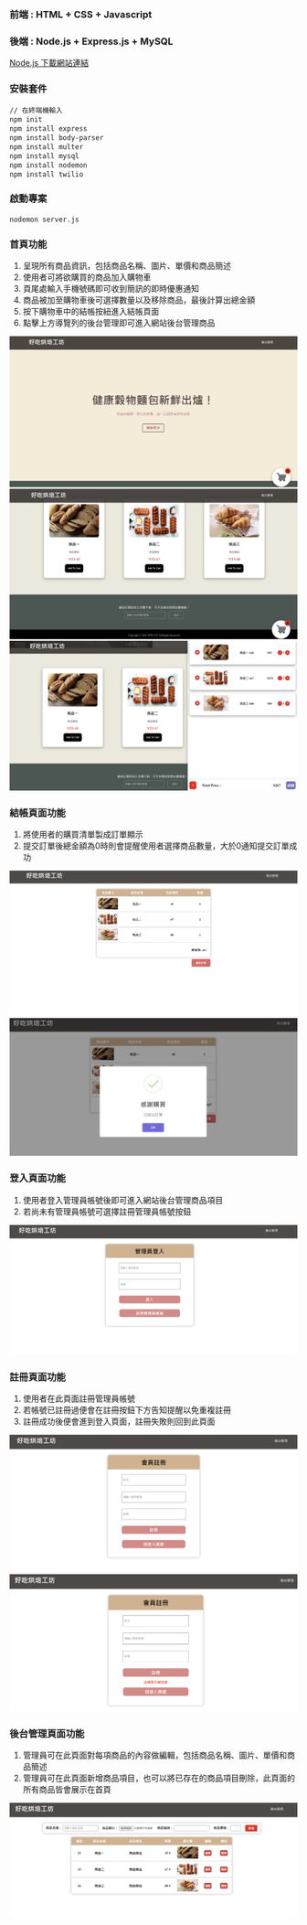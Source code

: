 ### 前端 : HTML + CSS + Javascript
### 後端 : Node.js + Express.js + MySQL

[Node.js 下載網站連結](https://nodejs.org/en/?source=post_page-----317beefdf182--------------------------------)

### 安裝套件
```
// 在終端機輸入
npm init
npm install express
npm install body-parser
npm install multer
npm install mysql
npm install nodemon
npm install twilio
```

### 啟動專案
```
nodemon server.js
```

### 首頁功能
1. 呈現所有商品資訊，包括商品名稱、圖片、單價和商品簡述
2. 使用者可將欲購買的商品加入購物車 
3. 頁尾處輸入手機號碼即可收到簡訊的即時優惠通知 
4. 商品被加至購物車後可選擇數量以及移除商品，最後計算出總金額
5. 按下購物車中的結帳按紐進入結帳頁面
6. 點擊上方導覽列的後台管理即可進入網站後台管理商品
<img src="./asset/HomePage.png"/>
<img src="./asset/HomePage_footer.png"/>
<img src="./asset/ShoppingCart.png"/>

### 結帳頁面功能
1. 將使用者的購買清單製成訂單顯示
2. 提交訂單後總金額為0時則會提醒使用者選擇商品數量，大於0通知提交訂單成功
<img src="./asset/Checkout.png"/>
<img src="./asset/CheckoutOK.png"/>

### 登入頁面功能
1. 使用者登入管理員帳號後即可進入網站後台管理商品項目
2. 若尚未有管理員帳號可選擇註冊管理員帳號按鈕
<img src="./asset/LoginPage.png"/>

### 註冊頁面功能
1. 使用者在此頁面註冊管理員帳號
2. 若帳號已註冊過便會在註冊按鈕下方告知提醒以免重複註冊
3. 註冊成功後便會進到登入頁面，註冊失敗則回到此頁面
<img src="./asset/RegisterPage.png"/>
<img src="./asset/RegisterPage_failed.png"/>

### 後台管理頁面功能
1. 管理員可在此頁面對每項商品的內容做編輯，包括商品名稱、圖片、單價和商品簡述
2. 管理員可在此頁面新增商品項目，也可以將已存在的商品項目刪除，此頁面的所有商品皆會展示在首頁
<img src="./asset/AdminPage.png"/>